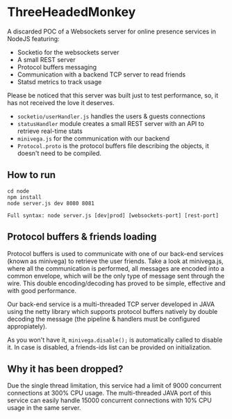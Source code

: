 ThreeHeadedMonkey
=================

A discarded POC of a Websockets server for online presence services in NodeJS featuring:

- Socketio for the websockets server
- A small REST server
- Protocol buffers messaging
- Communication with a backend TCP server to read friends
- Statsd metrics to track usage

Please be noticed that this server was built just to test performance, so, it has not received the love it deserves.

- ```socketio/userHandler.js``` handles the users & guests connections
- ```statusHandler``` module creates a small REST server with an API to retrieve real-time stats
- ```minivega.js``` for the communication with our backend
- ```Protocol.proto``` is the protocol buffers file describing the objects, it doesn't need to be compiled.

How to run
----------------
```
cd node
npm install
node server.js dev 8080 8081

Full syntax: node server.js [dev|prod] [websockets-port] [rest-port]
```

Protocol buffers & friends loading
----------------------------------

Protocol buffers is used to communicate with one of our back-end services (known as minivega) to retrieve the user friends.
Take a look at minivega.js, where all the communication is performed,  all messages are encoded into a common envelope,
which will be the only type of message sent through the wire. This double encoding/decoding has proved to be simple, effective and with good performance.

Our back-end service is a multi-threaded TCP server developed in JAVA using the netty library which supports protocol
buffers natively by double decoding the message (the pipeline & handlers must be configured appropiately).

As you won't have it, ```minivega.disable();``` is automatically called to disable it. In case is disabled, a friends-ids list can be provided on initialization.

Why it has been dropped?
------------------------

Due the single thread limitation, this service had a limit of 9000 concurrent connections at 300% CPU usage.
The multi-threaded JAVA port of this service can easily handle 15000 concurrent connections with 10% CPU usage in the same server.
